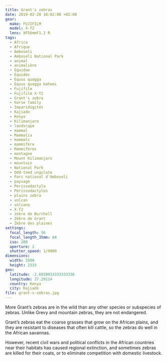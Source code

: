 ```yaml
---
title: Grant's zebras
date: 2019-02-28 18:02:00 +02:00
gear:
  make: FUJIFILM
  model: X-T2
  lens: XF56mmF1.2 R
tags:
  - Africa
  - Afrique
  - Amboseli
  - Amboseli National Park
  - animal
  - animalière
  - Equidae
  - Équidés
  - Equus quagga
  - Equus quagga bohemi
  - Fujifilm
  - Fujifilm X-T2
  - Grant's zebra
  - horse family
  - Imparidigités
  - Kajiado
  - Kenya
  - Kilimanjaro
  - landscape
  - mammal
  - Mammalia
  - mammals
  - mammifère
  - Mammifères
  - montagne
  - Mount Kilimanjaro
  - mountain
  - National Park
  - Odd-toed ungulate
  - Parc national d'Amboseli
  - paysage
  - Perissodactyla
  - Périssodactyles
  - plains zebra
  - volcan
  - volcano
  - X-T2
  - zèbre de Burchell
  - Zèbre de Grant
  - Zèbre des plaines
settings:
  focal_length: 56
  focal_length_35mm: 84
  iso: 200
  aperture: 2
  shutter_speed: 1/9000
dimensions:
  width: 3500
  height: 2333
geo:
  latitude: -2.6930933333333336
  longitude: 37.29114
  country: Kenya
  city: Kajiado
file: grant-s-zebras.jpg
---
```


More Grant’s zebras are in the wild than any other species or subspecies of zebras. Unlike Grevy and mountain zebras, they are not endangered.

Grant’s zebras eat the coarse grasses that grow on the African plains, and they are resistant to diseases that often kill cattle, so the zebras do well in the African savannas.

However, recent civil wars and political conflicts in the African countries near their habitats has caused regional extinction, and sometimes zebras are killed for their coats, or to eliminate competition with domestic livestock.
